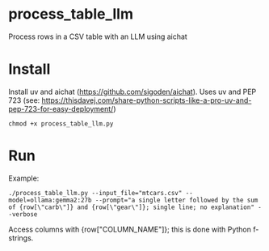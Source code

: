 # process_table_llm
Process rows in a CSV table with an LLM using aichat


# Install
Install uv and aichat (https://github.com/sigoden/aichat). Uses uv and PEP 723 (see: https://thisdavej.com/share-python-scripts-like-a-pro-uv-and-pep-723-for-easy-deployment/)

```
chmod +x process_table_llm.py
```

# Run 

Example:

```
./process_table_llm.py --input_file="mtcars.csv" --model=ollama:gemma2:27b --prompt="a single letter followed by the sum of {row[\"carb\"]} and {row[\"gear\"]}; single line; no explanation" --verbose
```

Access columns with {row[\"COLUMN_NAME\"]}; this is done with Python f-strings. 


